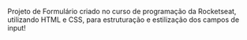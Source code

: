 Projeto de Formulário criado no curso de programação da Rocketseat, utilizando HTML e CSS, para estruturação e estilização dos campos de input!
